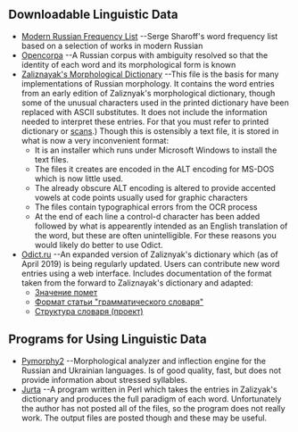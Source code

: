 ## Downloadable Linguistic Data
* [Modern Russian Frequency List](http://www.artint.ru/projects/frqlist/frqlist-en.php)
	--Serge Sharoff's word frequency list based on a selection of works
	in modern Russian
* [Opencorpa](http://opencorpora.org)
	--A Russian corpus with ambiguity resolved so that the identity of each
	word and its morphological form is known
* [Zaliznayak's Morphological Dictionary](http://starling.rinet.ru/download/dicts.EXE)
	--This file is the basis for many implementations of Russian morphology.
	It contains the word entries from an early edition of Zaliznyak's
	morphological dictionary, though some of the unusual characters used
	in the printed dictionary have been replaced with ASCII substitutes.
	It does not include the information needed to interpret these entries.
	For that you must refer to printed dictionary or [scans](http://zaliznyak-dict.narod.ru/).)
	Though this is ostensibly a text file, it is stored in what is now a very
	inconvenient format:
	* It is an installer which runs under Microsoft Windows to install the text files.
	* The files it creates are encoded in the ALT encoding for MS-DOS which is now little used.
	* The already obscure ALT encoding is altered to provide accented vowels
	at code points usually used for graphic characters
	* The files contain typographical errors from the OCR process
	* At the end of each line a control-d character has been added followed by what is appearently
	intended as an English translation of the word, but these are often
	unintelligible.
	For these reasons you would likely do better to use Odict.
* [Odict.ru](http://odict.ru)
	--An expanded version of Zaliznyak's dictionary which (as of April
	2019) is being regularly updated. Users can contribute new word entries
	using a web interface. Includes documentation of the format taken from
	the forward to Zaliznayak's dictionary and adapted:
  * [Значение помет](http://odict.ru/pomety/)
  * [Формат статьи "грамматического словаря"](http://odict.ru/format/)
  * [Структура словаря (проект)](http://odict.ru/structure/)

## Programs for Using Linguistic Data
* [Pymorphy2](https://github.com/kmike/pymorphy2)
	--Morphological analyzer and inflection engine for the Russian
	and Ukrainian languages. Is of good quality, fast, but does not
	provide information about stressed syllables.
* [Jurta](http://www.jurta.org/en/node/71)
	--A program written in Perl which takes the entries in Zalizyak's
	dictionary and produces the full paradigm of each word. Unfortunately
	the author has not posted all of the files, so the program does not really
	work. The output files are posted though and these may be useful.

